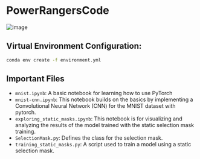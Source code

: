 # PowerRangersCode
![image](https://github.com/user-attachments/assets/e8dd40be-5709-4b1d-952f-c5ab8f50c1ee)

## Virtual Environment Configuration:

```sh
conda env create -f environment.yml
```
## Important Files
- `mnist.ipynb`: A basic notebook for learning how to use PyTorch
- `mnist-cnn.ipynb`: This notebook builds on the basics by implementing a Convolutional Neural Network (CNN) for the MNIST dataset with pytorch.
- `exploring_static_masks.ipynb`: This notebook is for visualizing and analyzing the results of the model trained with the static selection mask training.
- `SelectionMask.py`: Defines the class for the selection mask.
- `training_static_masks.py`: A script used to train a model using a static selection mask.
